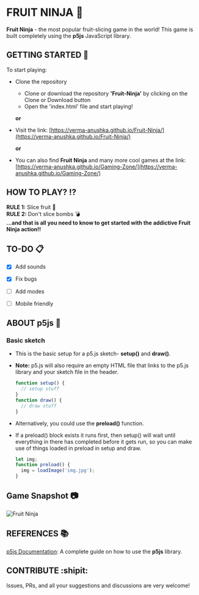 # FRUIT NINJA :kiwi_fruit:
**Fruit Ninja** - the most popular fruit-slicing game in the world! This game is built completely using the **p5js** JavaScript library.


## GETTING STARTED :pencil:
To start playing:
  - Clone the repository 
    - Clone or download the repository **'Fruit-Ninja'** by clicking on the Clone or Download button
    - Open the 'index.html' file and start playing!
    
    **or**

  - Visit the link: [https://verma-anushka.github.io/Fruit-Ninja/](https://verma-anushka.github.io/Fruit-Ninja/)

    **or**
  
  - You can also find **Fruit Ninja** and many more cool games at the link: 
    [https://verma-anushka.github.io/Gaming-Zone/](https://verma-anushka.github.io/Gaming-Zone/)


## HOW TO PLAY? :interrobang:
**RULE 1:** Slice fruit :kiwi_fruit: <br/>
**RULE 2:** Don't slice bombs :bomb: <br/>
**...and that is all you need to know to get started with the addictive Fruit Ninja action!!**


## TO-DO :clipboard:
- [x] Add sounds
- [x] Fix bugs
- [ ] Add modes
- [ ] Mobile friendly


## ABOUT p5js :speech_balloon:

### Basic sketch
  - This is the basic setup for a p5.js sketch- **setup()** and **draw()**. 
  - **Note:** p5.js will also require an empty HTML file that links to the p5.js library and your sketch file in the header.

    ```javascript
    function setup() {
      // setup stuff
    }
    function draw() {
      // draw stuff
    }
    ```
    
  - Alternatively, you could use the **preload()** function. 
  - If a preload() block exists it runs first, then setup() will wait until everything in there has completed before it gets run, so you can make use of things loaded in preload in setup and draw.
  
    ```javascript
    let img;
    function preload() {
      img = loadImage('img.jpg');
    }
    ```


## Game Snapshot :camera:
![Fruit Ninja](fruitNinja.png)


## REFERENCES :books:
[p5js Documentation](https://p5js.org/): A complete guide on how to use the **p5js** library.


## CONTRIBUTE :shipit:
Issues, PRs, and all your suggestions and discussions are very welcome!

